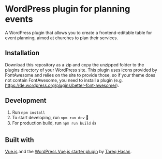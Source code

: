 # WordPress plugin for planning events

A WordPress plugin that allows you to create a frontend-editable table for event planning, aimed at churches to plan their services.

## Installation
Download this repository as a zip and copy the unzipped folder to the plugins directory of your WordPress site.
This plugin uses icons provided by FontAwesome and relies on the site to provide those, so if your theme does not contain FontAwesome, you need to install a plugin (e.g. https://de.wordpress.org/plugins/better-font-awesome/).

## Development
1. Run `npm install`
2. To start developing, run `npm run dev` 🤘
3. For production build, run `npm run build` 👍


## Built with

[Vue.js](https://vuejs.org/) and the [WordPress Vue.js starter plugin](https://github.com/tareq1988/vue-wp-starter) by [Tareq Hasan](https://github.com/tareq1988).